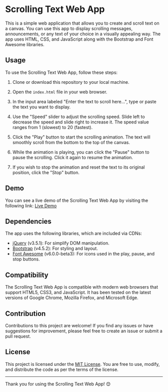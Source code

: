 # Scrolling Text Web App

This is a simple web application that allows you to create and scroll text on a canvas. You can use this app to display scrolling messages, announcements, or any text of your choice in a visually appealing way. The app uses HTML, CSS, and JavaScript along with the Bootstrap and Font Awesome libraries.

## Usage

To use the Scrolling Text Web App, follow these steps:

1. Clone or download this repository to your local machine.

2. Open the `index.html` file in your web browser.

3. In the input area labeled "Enter the text to scroll here...", type or paste the text you want to display.

4. Use the "Speed" slider to adjust the scrolling speed. Slide left to decrease the speed and slide right to increase it. The speed value ranges from 1 (slowest) to 20 (fastest).

5. Click the "Play" button to start the scrolling animation. The text will smoothly scroll from the bottom to the top of the canvas.

6. While the animation is playing, you can click the "Pause" button to pause the scrolling. Click it again to resume the animation.

7. If you wish to stop the animation and reset the text to its original position, click the "Stop" button.

## Demo

You can see a live demo of the Scrolling Text Web App by visiting the following link: [Live Demo](https://laerrylaessig.github.io/scrolling_text/)

## Dependencies

The app uses the following libraries, which are included via CDNs:

- [jQuery](https://jquery.com/) (v3.5.1): For simplify DOM manipulation.
- [Bootstrap](https://getbootstrap.com/) (v4.5.2): For styling and layout.
- [Font Awesome](https://fontawesome.com/) (v6.0.0-beta3): For icons used in the play, pause, and stop buttons.

## Compatibility

The Scrolling Text Web App is compatible with modern web browsers that support HTML5, CSS3, and JavaScript. It has been tested on the latest versions of Google Chrome, Mozilla Firefox, and Microsoft Edge.

## Contribution

Contributions to this project are welcome! If you find any issues or have suggestions for improvement, please feel free to create an issue or submit a pull request.

## License

This project is licensed under the [MIT License](LICENSE). You are free to use, modify, and distribute the code as per the terms of the license.

---

Thank you for using the Scrolling Text Web App! 😊